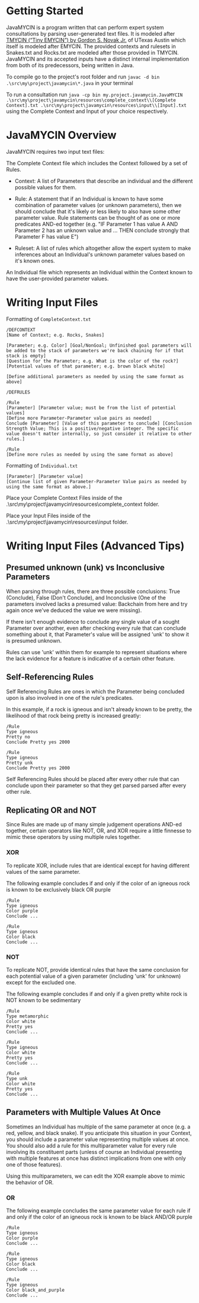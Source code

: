 # Getting Started

JavaMYCIN is a program written that can perform expert system consultations by parsing user-generated text files. It is modeled after [TMYCIN (“Tiny EMYCIN”) by Gordon S. Novak Jr.](https://www.cs.utexas.edu/~novak/tmycin/tmycin.html) of UTexas Austin which itself is modeled after EMYCIN. The provided contexts and rulesets in Snakes.txt and Rocks.txt are modeled after those provided in TMYCIN. JavaMYCIN and its accepted inputs have a distinct internal implementation from both of its predecessors, being written in Java.

To compile go to the project's root folder and run `javac -d bin .\src\my\project\javamycin\*.java` in your terminal

To run a consultation run `java -cp bin my.project.javamycin.JavaMYCIN .\src\my\project\javamycin\resources\complete_context\\[Complete Context].txt .\src\my\project\javamycin\resources\input\\[Input].txt` using the Complete Context and Input of your choice respectively.

# JavaMYCIN Overview

JavaMYCIN requires two input text files: 

The Complete Context file which includes the Context followed by a set of Rules. 

- Context: A list of Parameters that describe an individual and the different possible values for them.

- Rule: A statement that if an Individual is known to have some combination of parameter values (or unknown parameters), then we should conclude that it's likely or less likely to also have some other parameter value. Rule statements can be thought of as one or more predicates AND-ed together (e.g. "IF Parameter 1 has value A AND Parameter 2 has an unknown value and ... THEN conclude strongly that Parameter F has value E")

- Ruleset: A list of rules which altogether allow the expert system to make inferences about an Individual's unknown parameter values based on it's known ones.
    
An Individual file which represents an Individual within the Context known to have the user-provided parameter values.

# Writing Input Files

Formatting of `CompleteContext.txt`

    /DEFCONTEXT
    [Name of Context; e.g. Rocks, Snakes]

    [Parameter; e.g. Color] [Goal/NonGoal; Unfinished goal parameters will be added to the stack of parameters we're back chaining for if that stack is empty]
    [Question for the Parameter; e.g. What is the color of the rock?]
    [Potential values of that parameter; e.g. brown black white]

    [Define additional parameters as needed by using the same format as above]

    /DEFRULES

    /Rule
    [Parameter] [Parameter value; must be from the list of potential values]
    [Define more Parameter-Parameter value pairs as needed]
    Conclude [Parameter] [Value of this parameter to conclude] [Conclusion Strength Value; This is a positive/negative integer. The specific value doesn't matter internally, so just consider it relative to other rules.]

    /Rule
    [Define more rules as needed by using the same format as above]

Formatting of `Individual.txt`

    [Parameter] [Parameter value]
    [Continue list of given Parameter-Parameter Value pairs as needed by using the same format as above.]

Place your Complete Context Files inside of the .\src\my\project\javamycin\resources\complete_context folder.

Place your Input Files inside of the .\src\my\project\javamycin\resources\input folder.

# Writing Input Files (Advanced Tips)

## Presumed unknown (unk) vs Inconclusive Parameters

When parsing through rules, there are three possible conclusions: True (Conclude), False (Don't Conclude), and Inconclusive (One of the parameters involved lacks a presumed value: Backchain from here and try again once we've deduced the value we were missing).

If there isn't enough evidence to conclude any single value of a sought Parameter over another, even after checking every rule that can conclude something about it, that Parameter's value will be assigned 'unk' to show it is presumed unknown.

Rules can use 'unk' within them for example to represent situations where the lack evidence for a feature is indicative of a certain other feature.

## Self-Referencing Rules

Self Referencing Rules are ones in which the Parameter being concluded upon is also involved in one of the rule's predicates.

In this example, if a rock is igneous and isn't already known to be pretty, the likelihood of that rock being pretty is increased greatly:
    
    /Rule
    Type igneous
    Pretty no
    Conclude Pretty yes 2000

    /Rule
    Type igneous
    Pretty unk
    Conclude Pretty yes 2000

Self Referencing Rules should be placed after every other rule that can conclude upon their parameter so that they get parsed parsed after every other rule.

## Replicating OR and NOT

Since Rules are made up of many simple judgement operations AND-ed together, certain operators like NOT, OR, and XOR require a little finnesse to mimic these operators by using multiple rules together.

### XOR
To replicate XOR, include rules that are identical except for having different values of the same parameter.

The following example concludes if and only if the color of an igneous rock is known to be exclusively black OR purple

    /Rule
    Type igneous
    Color purple
    Conclude ...

    /Rule
    Type igneous
    Color black
    Conclude ...

### NOT
To replicate NOT, provide identical rules that have the same conclusion for each potential value of a given parameter (including 'unk' for unknown) except for the excluded one.

The following example concludes if and only if a given pretty white rock is NOT known to be sedimentary

    /Rule
    Type metamorphic
    Color white
    Pretty yes
    Conclude ...

    /Rule
    Type igneous
    Color white
    Pretty yes
    Conclude ...

    /Rule
    Type unk
    Color white
    Pretty yes
    Conclude ...
        
## Parameters with Multiple Values At Once
    
Sometimes an Individual has multiple of the same parameter at once (e.g. a red, yellow, and black snake). If you anticipate this situation in your Context, you should include a parameter value representing multiple values at once. You should also add a rule for this multiparameter value for every rule involving its constituent parts (unless of course an Individual presenting with multiple features at once has distinct implications from one with only one of those features).

Using this multiparameters, we can edit the XOR example above to mimic the behavior of OR.

### OR
The following example concludes the same parameter value for each rule if and only if the color of an igneous rock is known to be black AND/OR purple

    /Rule
    Type igneous
    Color purple
    Conclude ...

    /Rule
    Type igneous
    Color black
    Conclude ...

    /Rule
    Type igneous
    Color black_and_purple
    Conclude ...
